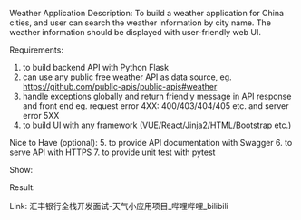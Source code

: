 
Weather Application
Description:
To build a weather application for China cities, and user can search the weather information by city name. The weather information should be displayed with user-friendly web UI.

Requirements:
1. to build backend API with Python Flask
2. can use any public free weather API as data source, eg. https://github.com/public-apis/public-apis#weather
3. handle exceptions globally and return friendly message in API response and front end eg. request error 4XX: 400/403/404/405 etc. and server error 5XX
4. to build UI with any framework (VUE/React/Jinja2/HTML/Bootstrap etc.)

Nice to Have (optional):
5. to provide API documentation with Swagger
6. to serve API with HTTPS
7. to provide unit test with pytest

Show:

Result:


Link: 汇丰银行全栈开发面试-天气小应用项目_哔哩哔哩_bilibili
